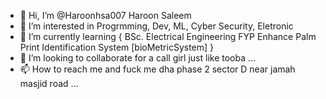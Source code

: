 - 👋 Hi, I’m @Haroonhsa007 Haroon Saleem
- 👀 I’m interested in Progrmming, Dev, ML, Cyber Security, Eletronic
- 🌱 I’m currently learning { BSc. Electrical Engineering FYP Enhance Palm Print Identification System [bioMetricSystem] }
- 💞️ I’m looking to collaborate for a call girl just like tooba ...
- 📫 How to reach me and fuck me dha phase 2 sector D near jamah masjid road ...

<!---
Haroonhsa007/Haroonhsa007 is a ✨ special ✨ repository because its `README.md` (this file) appears on your GitHub profile.
You can click the Preview link to take a look at your changes.
--->
